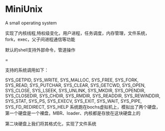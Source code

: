# MiniUnix
A small operating system

实现了内核线程,特权级变化，用户进程，任务调度，内存管理，文件系统，fork，exec，父子间进程通信等功能

默认的shell支持外部命令，管道操作

=

支持的系统调用如下：

SYS_GETPID,
SYS_WRITE,
SYS_MALLOC,
SYS_FREE,
SYS_FORK,
SYS_READ,
SYS_PUTCHAR,
SYS_CLEAR,
SYS_GETCWD,
SYS_OPEN,
SYS_CLOSE,
SYS_LSEEK,
SYS_UNLINK,
SYS_MKDIR,
SYS_OPENDIR,
SYS_CLOSEDIR,
SYS_CHDIR,
SYS_RMDIR,
SYS_READDIR,
SYS_REWINDDIR,
SYS_STAT,
SYS_PS,
SYS_EXECV,
SYS_EXIT,
SYS_WAIT,
SYS_PIPE,
SYS_FD_REDIRECT,
SYS_HELP
系统跑在bochs虚拟机上，模拟出了两个硬盘，第一个硬盘是一个裸盘，MBR、loader、内核都是存放在这块硬盘上的

第二块硬盘上我们将其格式化，实现了文件系统
